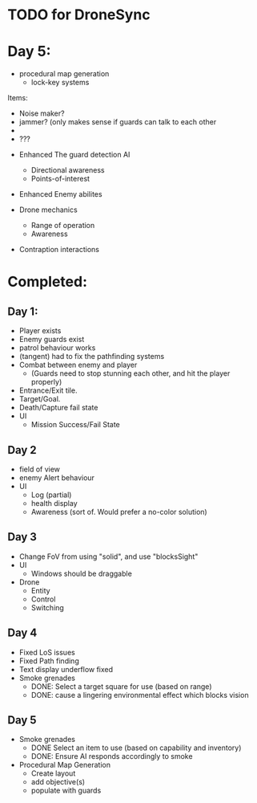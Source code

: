TODO for DroneSync
===============

# Day 5:

* procedural map generation
  - lock-key systems

Items:
  - Noise maker?
  - jammer? (only makes sense if guards can talk to each other
  - 
  - ???

* Enhanced The guard detection AI 
  - Directional awareness
  - Points-of-interest
* Enhanced Enemy abilites

* Drone mechanics
  - Range of operation
  - Awareness
* Contraption interactions


# Completed:
## Day 1:
* Player exists
* Enemy guards exist
* patrol behaviour works
* (tangent) had to fix the pathfinding systems
* Combat between enemy and player 
  - (Guards need to stop stunning each other, and hit the player properly)
* Entrance/Exit tile.
* Target/Goal.
* Death/Capture fail state
* UI
  - Mission Success/Fail State

## Day 2
* field of view
* enemy Alert behaviour
* UI
  - Log (partial)
  - health display
  - Awareness (sort of. Would prefer a no-color solution)

## Day 3
* Change FoV from using "solid", and use "blocksSight"
* UI
  - Windows should be draggable
* Drone
  - Entity
  - Control
  - Switching

## Day 4
* Fixed LoS issues
* Fixed Path finding
* Text display underflow fixed
* Smoke grenades
  - DONE: Select a target square for use (based on range)
  - DONE: cause a lingering environmental effect which blocks vision

## Day 5
* Smoke grenades
    * DONE Select an item to use (based on capability and inventory)
    * DONE: Ensure AI responds accordingly to smoke
* Procedural Map Generation
  - Create layout
  - add objective(s)
  - populate with guards
